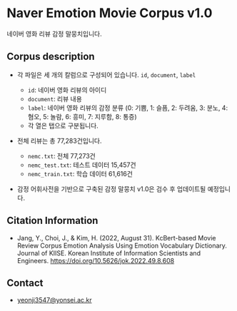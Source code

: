 # Naver Emotion Movie Corpus v1.0

네이버 영화 리뷰 감정 말뭉치입니다.

## Corpus description

- 각 파일은 세 개의 칼럼으로 구성되어 있습니다. `id`, `document`, `label`
    - `id`: 네이버 영화 리뷰의 아이디
    - `document`: 리뷰 내용
    - `label`: 네이버 영화 리뷰의 감정 분류 (0: 기쁨, 1: 슬픔, 2: 두려움, 3: 분노, 4: 혐오, 5: 놀람, 6: 흥미, 7: 지루함, 8: 통증)
    - 각 열은 탭으로 구분됩니다.
    
- 전체 리뷰는 총 77,283건입니다.
    - `nemc.txt`: 전체 77,273건
    - `nemc_test.txt`: 테스트 데이터 15,457건
    - `nemc_train.txt`: 학습 데이터 61,616건
    
- 감정 어휘사전을 기반으로 구축된 감정 말뭉치 v1.0은 검수 후 업데이트될 예정입니다.

## Citation Information
- Jang, Y., Choi, J., & Kim, H. (2022, August 31). KcBert-based Movie Review Corpus Emotion Analysis Using Emotion Vocabulary Dictionary. Journal of KIISE. Korean Institute of Information Scientists and Engineers. https://doi.org/10.5626/jok.2022.49.8.608

## Contact
- yeonji3547@yonsei.ac.kr
